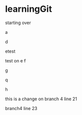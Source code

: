 # learningGit

starting over

a


d

etest

test on e
f

g

q

h

this is a change on branch 4 line 21

branch4 line 23